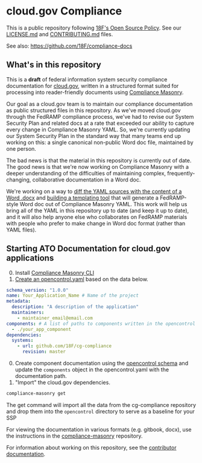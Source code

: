 # cloud.gov Compliance

This is a public repository following [18F's Open Source Policy](https://github.com/18F/open-source-policy/blob/master/policy.md). See our [LICENSE.md](LICENSE.md) and [CONTRIBUTING.md](CONTRIBUTING.md) files.

See also: https://github.com/18F/compliance-docs

## What's in this repository

This is a **draft** of federal information system security compliance documentation for [cloud.gov](https://cloud.gov/), written in a structured format suited for processing into reader-friendly documents using [Compliance Masonry](https://github.com/opencontrol/compliance-masonry).

Our goal as a cloud.gov team is to maintain our compliance documentation as public structured files in this repository. As we've moved cloud.gov through the FedRAMP compliance process, we've had to revise our System Security Plan and related docs at a rate that exceeded our ability to capture every change in Compliance Masonry YAML. So, we're currently updating our System Security Plan in the standard way that many teams end up working on this: a single canonical non-public Word doc file, maintained by one person.

The bad news is that the material in this repository is currently out of date. The good news is that we're now working on Compliance Masonry with a deeper understanding of the difficulties of maintaining complex, frequently-changing, collaborative documentation in a Word doc.

We're working on a way to [diff the YAML sources with the content of a Word .docx](https://github.com/opencontrol/fedramp-templater/issues/13) and [building a templating tool](https://github.com/opencontrol/fedramp-templater) that will generate a FedRAMP-style Word doc out of Compliance Masonry YAML. This work will help us bring all of the YAML in this repository up to date (and keep it up to date), and it will also help anyone else who collaborates on FedRAMP materials with people who prefer to make change in Word doc format (rather than YAML files).

## Starting ATO Documentation for cloud.gov applications

0. Install [Compliance Masonry CLI](https://github.com/opencontrol/compliance-masonry)
0. [Create an opencontrol.yaml](https://github.com/opencontrol/compliance-masonry#creating-an-opencontrol-project) based on the data below.
  ```yaml
  schema_version: "1.0.0"
  name: Your_Application_Name # Name of the project
  metadata:
    description: "A description of the application"
    maintainers:
      - maintainer_email@email.com
  components: # A list of paths to components written in the opencontrol format for more information view: https://github.com/opencontrol/schemas
    - ./your_app_component
  dependencies:
    systems:
      - url: github.com/18F/cg-compliance
        revision: master
  ```

0. Create component documentation using the [opencontrol schema](https://github.com/opencontrol/schemas) and update the `components` object in the opencontrol.yaml with the documentation path.
0. "Import" the cloud.gov dependencies.


  ```bash
  compliance-masonry get
  ```

The get command will import all the data from the cg-compliance repository and drop them into the `opencontrol` directory to serve as a baseline for your SSP

For viewing the documentation in various formats (e.g. gitbook, docx), use the instructions in the [compliance-masonry](https://github.com/opencontrol/compliance-masonry) repository.

For information about working on this repository, see the [contributor documentation](CONTRIBUTING.md).
